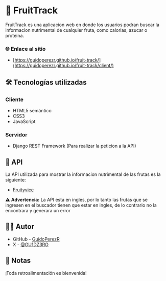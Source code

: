 # 🍎 FruitTrack

FruitTrack es una aplicacion web en donde los usuarios podran buscar la informacion nutrimental de cualquier fruta, como calorias, azucar o proteina.

### 🌐 Enlace al sitio

- [https://guidoperezr.github.io/fruit-track/](https://guidoperezr.github.io/fruit-track/client/)

## 🛠️ Tecnologías utilizadas

### Cliente

- HTML5 semántico
- CSS3
- JavaScript

### Servidor

- Django REST Framework (Para realizar la peticion a la API)

## 🔗 API

La API utilizada para mostrar la informacion nutrimental de las frutas es la siguiente:

- [Fruityvice](https://www.fruityvice.com/)


⚠️ **Advertencia:** La API esta en ingles, por lo tanto las frutas que se ingresen en el buscador tienen que estar en ingles, de lo contrario no la encontrara y generara un error

## 👨‍💻 Autor

- GitHub - [GuidoPerezR](https://github.com/GuidoPerezR)
- X - [@GU1DZ3RO](https://x.com/GU1DZ3RO)

## 💭 Notas

¡Toda retroalimentación es bienvenida!
